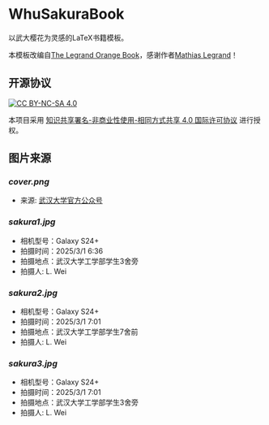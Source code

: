 # WhuSakuraBook

以武大樱花为灵感的LaTeX书籍模板。

本模板改编自[The Legrand Orange Book](https://www.latextemplates.com/template/legrand-orange-book)，感谢作者[Mathias Legrand](mailto:legrand.mathias@gmail.com)！

## 开源协议

[![CC BY-NC-SA 4.0][cc-by-nc-sa-shield]][cc-by-nc-sa]

[cc-by-nc-sa]: http://creativecommons.org/licenses/by-nc-sa/4.0/
[cc-by-nc-sa-shield]: https://img.shields.io/badge/License-CC%20BY--NC--SA%204.0-lightgrey.svg

本项目采用 [知识共享署名-非商业性使用-相同方式共享 4.0 国际许可协议](http://creativecommons.org/licenses/by-nc-sa/4.0/) 进行授权。

## 图片来源

### *cover.png*

- 来源: [武汉大学官方公众号](https://mp.weixin.qq.com/s/5IvcwZsQtEfZMNfOR3SWVw)

### *sakura1.jpg*

- 相机型号：Galaxy S24+
- 拍摄时间：2025/3/1 6:36
- 拍摄地点：武汉大学工学部学生3舍旁
- 拍摄人: L. Wei

### *sakura2.jpg*

- 相机型号：Galaxy S24+
- 拍摄时间：2025/3/1 7:01
- 拍摄地点：武汉大学工学部学生7舍前
- 拍摄人: L. Wei

### *sakura3.jpg*

- 相机型号：Galaxy S24+
- 拍摄时间：2025/3/1 7:01
- 拍摄地点：武汉大学工学部学生3舍旁
- 拍摄人: L. Wei

